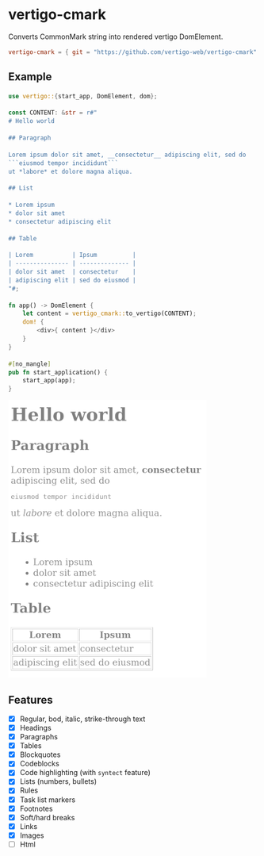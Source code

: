 # vertigo-cmark

Converts CommonMark string into rendered vertigo DomElement.

```toml
vertigo-cmark = { git = "https://github.com/vertigo-web/vertigo-cmark" }
```

## Example

```rust
use vertigo::{start_app, DomElement, dom};

const CONTENT: &str = r#"
# Hello world

## Paragraph

Lorem ipsum dolor sit amet, __consectetur__ adipiscing elit, sed do
```eiusmod tempor incididunt```
ut *labore* et dolore magna aliqua.

## List

* Lorem ipsum
* dolor sit amet
* consectetur adipiscing elit

## Table

| Lorem           | Ipsum          |
| --------------- | -------------- |
| dolor sit amet  | consectetur    |
| adipiscing elit | sed do eiusmod |
"#;

fn app() -> DomElement {
    let content = vertigo_cmark::to_vertigo(CONTENT);
    dom! {
        <div>{ content }</div>
    }
}

#[no_mangle]
pub fn start_application() {
    start_app(app);
}
```

![image](example.png)

## Features

- [x] Regular, bod, italic, strike-through text
- [x] Headings
- [x] Paragraphs
- [x] Tables
- [x] Blockquotes
- [x] Codeblocks
- [x] Code highlighting (with `syntect` feature)
- [x] Lists (numbers, bullets)
- [x] Rules
- [x] Task list markers
- [x] Footnotes
- [x] Soft/hard breaks
- [x] Links
- [x] Images
- [ ] Html
